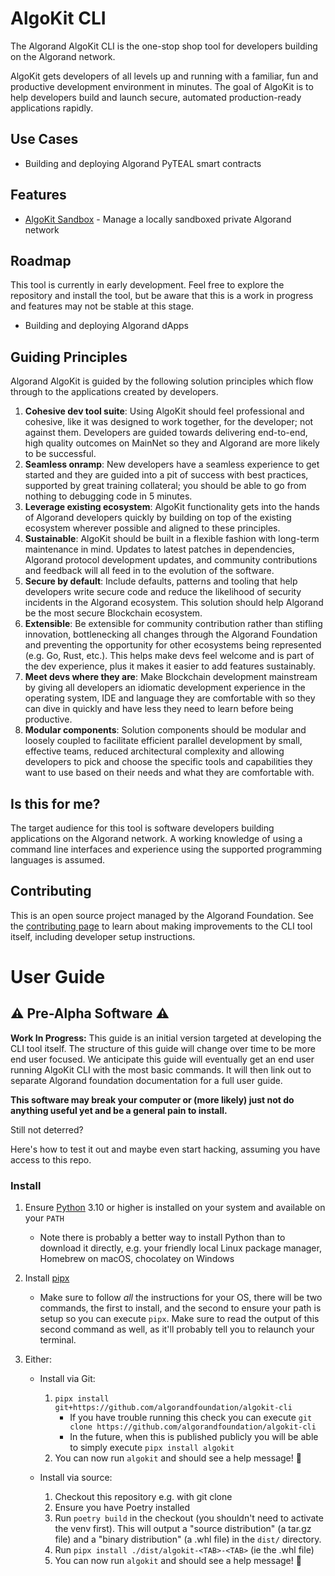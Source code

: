 # AlgoKit CLI

The Algorand AlgoKit CLI is the one-stop shop tool for developers building on the Algorand network.

AlgoKit gets developers of all levels up and running with a familiar, fun and productive development environment in minutes. The goal of AlgoKit is to help developers build and launch secure, automated production-ready applications rapidly.

## Use Cases

- Building and deploying Algorand PyTEAL smart contracts

## Features

- [AlgoKit Sandbox](docs/features/sandbox.md) - Manage a locally sandboxed private Algorand network

## Roadmap

This tool is currently in early development. Feel free to explore the repository and install the tool, but be aware that this is a work in progress and features may not be stable at this stage.

- Building and deploying Algorand dApps

## Guiding Principles

Algorand AlgoKit is guided by the following solution principles which flow through to the applications created by developers.

1. **Cohesive dev tool suite**: Using AlgoKit should feel professional and cohesive, like it was designed to work together, for the developer; not against them. Developers are guided towards delivering end-to-end, high quality outcomes on MainNet so they and Algorand are more likely to be successful.
2. **Seamless onramp**: New developers have a seamless experience to get started and they are guided into a pit of success with best practices, supported by great training collateral; you should be able to go from nothing to debugging code in 5 minutes.
3. **Leverage existing ecosystem**: AlgoKit functionality gets into the hands of Algorand developers quickly by building on top of the existing ecosystem wherever possible and aligned to these principles.
4. **Sustainable**: AlgoKit should be built in a flexible fashion with long-term maintenance in mind. Updates to latest patches in dependencies, Algorand protocol development updates, and community contributions and feedback will all feed in to the evolution of the software.
5. **Secure by default**: Include defaults, patterns and tooling that help developers write secure code and reduce the likelihood of security incidents in the Algorand ecosystem. This solution should help Algorand be the most secure Blockchain ecosystem.
6. **Extensible**: Be extensible for community contribution rather than stifling innovation, bottlenecking all changes through the Algorand Foundation and preventing the opportunity for other ecosystems being represented (e.g. Go, Rust, etc.). This helps make devs feel welcome and is part of the dev experience, plus it makes it easier to add features sustainably.
7. **Meet devs where they are**: Make Blockchain development mainstream by giving all developers an idiomatic development experience in the operating system, IDE and language they are comfortable with so they can dive in quickly and have less they need to learn before being productive.
8. **Modular components**: Solution components should be modular and loosely coupled to facilitate efficient parallel development by small, effective teams, reduced architectural complexity and allowing developers to pick and choose the specific tools and capabilities they want to use based on their needs and what they are comfortable with.

## Is this for me?

The target audience for this tool is software developers building applications on the Algorand network. A working knowledge of using a command line interfaces and experience using the supported programming languages is assumed.

## Contributing

This is an open source project managed by the Algorand Foundation. See the [contributing page](CONTRIBUTING.MD) to learn about making improvements to the CLI tool itself, including developer setup instructions.

# User Guide

## ⚠️ Pre-Alpha Software ⚠️

**Work In Progress:** This guide is an initial version targeted at developing the CLI tool itself. The structure of this guide will change over time to be more end user focused. We anticipate this guide will eventually get an end user running AlgoKit CLI with the most basic commands. It will then link out to separate Algorand foundation documentation for a full user guide.

**This software may break your computer or (more likely) just not do anything useful yet and be a general pain to install.**

Still not deterred?

Here's how to test it out and maybe even start hacking, assuming you have access to this repo.

### Install

1. Ensure [Python](https://www.python.org/downloads/) 3.10 or higher is installed on your system and available on your `PATH`
   - Note there is probably a better way to install Python than to download it directly, e.g. your friendly local Linux package manager, Homebrew on macOS, chocolatey on Windows
2. Install [pipx](https://pypa.github.io/pipx/)
   - Make sure to follow _all_ the instructions for your OS, there will be two commands, the first to install, and the second to ensure your path is setup so you can execute `pipx`. Make sure to read the output of this second command as well, as it'll probably tell you to relaunch your terminal.
3. Either:

   - Install via Git:

     1. `pipx install git+https://github.com/algorandfoundation/algokit-cli`
        - If you have trouble running this check you can execute `git clone https://github.com/algorandfoundation/algokit-cli`
        - In the future, when this is published publicly you will be able to simply execute `pipx install algokit`
     2. You can now run `algokit` and should see a help message! 🎉

   - Install via source:

     1. Checkout this repository e.g. with git clone
     2. Ensure you have Poetry installed
     3. Run `poetry build` in the checkout (you shouldn't need to activate the venv first). This will output a "source distribution" (a tar.gz file) and a "binary distribution" (a .whl file) in the `dist/` directory.
     4. Run `pipx install ./dist/algokit-<TAB>-<TAB>` (ie the .whl file)
     5. You can now run `algokit` and should see a help message! 🎉
